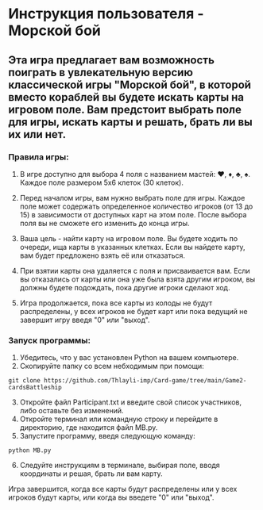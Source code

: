 # Инструкция пользователя - Морской бой

## Эта игра предлагает вам возможность поиграть в увлекательную версию классической игры "Морской бой", в которой вместо кораблей вы будете искать карты на игровом поле. Вам предстоит выбрать поле для игры, искать карты и решать, брать ли вы их или нет.

### Правила игры:
1. В игре доступно для выбора 4 поля с названием мастей: ♥, ♦, ♣, ♠. Каждое поле размером 5x6 клеток (30 клеток).

2. Перед началом игры, вам нужно выбрать поле для игры. Каждое поле может содержать определенное количество игроков (от 13 до 15) в зависимости от доступных карт на этом поле. После выбора поля вы не сможете его изменить до конца игры.

3. Ваша цель - найти карту на игровом поле. Вы будете ходить по очереди, ища карты в указанных клетках. Если вы найдете карту, вам будет предложено взять её или отказаться.

4. При взятии карты она удаляется с поля и присваивается вам. Если вы отказались от карты или она уже была взята другим игроком, вы должны будете подождать, пока другие игроки сделают ход.

5. Игра продолжается, пока все карты из колоды не будут распределены, у всех игроков не будет карт или пока ведущий не завершит игру введя "0" или "выход".

### Запуск программы:

1. Убедитесь, что у вас установлен Python на вашем компьютере.
2. Скопируйте папку со всем небходимым при помощи: 
  ```
  git clone https://github.com/Thlayli-imp/Card-game/tree/main/Game2-cardsBattleship
  ```
3. Откройте файл Participant.txt и введите свой список участников, либо оставьте без изменений.
4. Откройте терминал или командную строку и перейдите в директорию, где находится файл MB.py.
5. Запустите программу, введя следующую команду:
  ```
  python MB.py
  ```
6. Следуйте инструкциям в терминале, выбирая поле, вводя координаты и решая, брать ли вам карту.

Игра завершится, когда все карты будут распределены или у всех игроков будут карты, или когда вы введете "0" или "выход".
